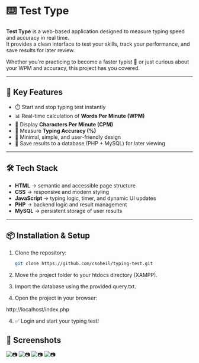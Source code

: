 # ⌨️ Test Type

**Test Type** is a web-based application designed to measure typing speed and accuracy in real time.  
It provides a clean interface to test your skills, track your performance, and save results for later review.  

Whether you're practicing to become a faster typist 💨 or just curious about your WPM and accuracy, this project has you covered.

---

## 🌟 Key Features
- ⏱️ Start and stop typing test instantly  
- 📊 Real-time calculation of **Words Per Minute (WPM)**  
- 🔢 Display **Characters Per Minute (CPM)**  
- 🎯 Measure **Typing Accuracy (%)**  
- 🧹 Minimal, simple, and user-friendly design  
- 💾 Save results to a database (PHP + MySQL) for later viewing  

---

## 🛠️ Tech Stack
- **HTML** → semantic and accessible page structure  
- **CSS** → responsive and modern styling  
- **JavaScript** → typing logic, timer, and dynamic UI updates  
- **PHP** → backend logic and result management  
- **MySQL** → persistent storage of user results  

---

## 📦 Installation & Setup
1. Clone the repository:
   ```bash
   git clone https://github.com/csoheil/typing-test.git

2. Move the project folder to your htdocs directory (XAMPP).

3. Import the database using the provided query.txt.

 3. Open the project in your browser:

http://localhost/index.php


4. ✅ Login and start your typing test!


## 📸 Screenshots


  <img alt="📷" src="images/Screenshot_2025-08-31_211132.png">
  <img alt="📷" src="images/Screenshot_2025-08-31_211118.png">
   <img alt="📷" src="images/Screenshot_2025-08-31_211101.png">
     <img alt="📷" src="images/Screenshot_2025-08-31_211034.png">

